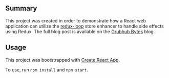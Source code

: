 ## Summary

This project was created in order to demonstrate how a React web application can utilize the [redux-loop](https://github.com/redux-loop/redux-loop) store enhancer to handle side effects using Redux. The full blog post is available on the [Grubhub Bytes](https://bytes.grubhub.com/using-redux-loop-to-make-tacos-at-grubhub-5e67741c9cdc) blog.

## Usage
This project was bootstrapped with [Create React App](https://github.com/facebook/create-react-app).

To use, run `npm install` and `npm start`.
